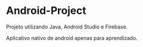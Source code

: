 # Android-Project
Projeto utilizando Java, Android Studio e Firebase. 

Aplicativo nativo de android apenas para aprendizado. 
